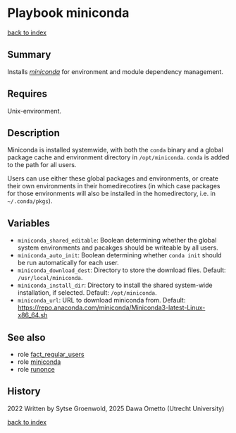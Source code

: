 # Playbook miniconda
[back to index](../index.md#Playbooks)

## Summary
Installs *[miniconda](https://docs.conda.io/en/latest/miniconda.html)* for environment and module dependency management.

## Requires
Unix-environment.

## Description
Miniconda is installed systemwide, with both the `conda` binary and a global package cache and environment directory in `/opt/miniconda`. `conda` is added to the path for all users.

Users can use either these global packages and environments, or create their own environments in their homedirecotires (in which case packages for those environments will also be installed in the homedirectory, i.e. in `~/.conda/pkgs`).

## Variables
- `miniconda_shared_editable`: Boolean determining whether the global system environments and pacakges should be writeable by all users.
- `miniconda_auto_init`: Boolean determining whether `conda init` should be run automatically for each user.
- `miniconda_download_dest`: Directory to store the download files. Default: `/usr/local/miniconda`.
- `miniconda_install_dir`: Directory to install the shared system-wide installation, if selected. Default: `/opt/miniconda`.
- `miniconda_url`: URL to download miniconda from. Default: https://repo.anaconda.com/miniconda/Miniconda3-latest-Linux-x86_64.sh

## See also
- role [fact_regular_users](../roles/fact_regular_users.md)
- role [miniconda](../roles/miniconda.md)
- role [runonce](../roles/runonce.md)

## History
2022 Written by Sytse Groenwold, 2025 Dawa Ometto (Utrecht University)

[back to index](../index.md#Playbooks)
